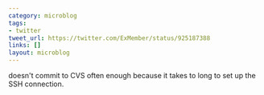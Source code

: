```yaml
---
category: microblog
tags:
- twitter
tweet_url: https://twitter.com/ExMember/status/925187388
links: []
layout: microblog
---
```

doesn't commit to CVS often enough because it takes to long to set up the SSH connection.
